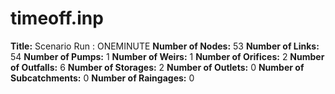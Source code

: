 # timeoff.inp
**Title:** Scenario Run :  ONEMINUTE
**Number of Nodes:** 53
**Number of Links:** 54
**Number of Pumps:** 1
**Number of Weirs:** 1
**Number of Orifices:** 2
**Number of Outfalls:** 6
**Number of Storages:** 2
**Number of Outlets:** 0
**Number of Subcatchments:** 0
**Number of Raingages:** 0
